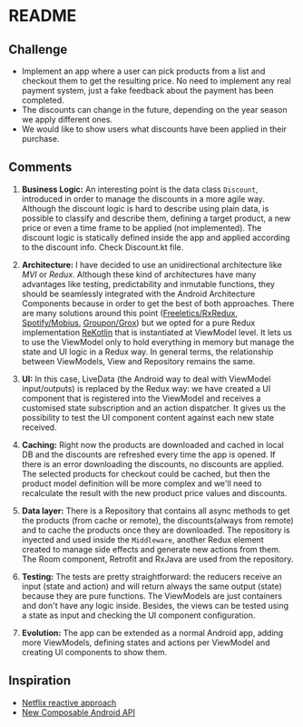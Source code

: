 # README

## Challenge

- Implement an app where a user can pick products from a list and checkout them to get the resulting price. No need to implement any real payment system, just a fake feedback about the payment has been completed.
- The discounts can change in the future, depending on the year season we apply different ones.
- We would like to show users what discounts have been applied in their purchase.

## Comments

1. **Business Logic:** An interesting point is the data class `Discount`, introduced in order to manage the discounts in a more agile way. Although the discount logic is hard to describe using plain data, is possible to classify and describe them, defining a target product, a new price or even a time frame to be applied (not implemented). The discount logic is statically defined inside the app and applied according to the discount info. Check Discount.kt file.

2. **Architecture:** I have decided to use an unidirectional architecture like _MVI_ or _Redux_. Although these kind of architectures have many advantages like testing, predictability and inmutable functions, they should be seamlessly integrated with the Android Architecture Components because in order to get the best of both approaches. There are many solutions around this point ([Freeletics/RxRedux](https://github.com/freeletics/RxRedux), [Spotify/Mobius](https://github.com/spotify/mobius), [Groupon/Grox](https://github.com/groupon/grox)) but we opted for a pure Redux implementation [ReKotlin](https://github.com/ReKotlin) that is instantiated at ViewModel level. It lets us to use the ViewModel only to hold everything in memory but manage the state and UI logic in a Redux way. In general terms, the relationship between ViewModels, View and Repository remains the same.

3. **UI:** In this case, LiveData (the Android way to deal with ViewModel input/outputs) is replaced by the Redux way: we have created a UI component that is registered into the ViewModel and receives a customised state subscription and an action dispatcher. It gives us the possibility to test the UI component content against each new state received.

4. **Caching:** Right now the products are downloaded and cached in local DB and the discounts are refreshed every time the app is opened. If there is an error downloading the discounts, no discounts are applied. The selected products for checkout could be cached, but then the product model definition will be more complex and we'll need to recalculate the result with the new product price values and discounts. 

5. **Data layer:** There is a Repository that contains all async methods to get the products (from cache or remote), the discounts(always from remote) and to cache the products once they are downloaded. The repository is inyected and used inside the `Middleware`, another Redux element created to manage side effects and generate new actions from them. The Room component, Retrofit and RxJava are used from the repository.

5. **Testing:** The tests are pretty straightforward: the reducers receive an input (state and action) and will return always the same output (state) because they are pure functions. The ViewModels are just containers and don't have any logic inside. Besides, the views can be tested using a state as input and checking the UI component configuration.

6. **Evolution:** The app can be extended as a normal Android app, adding more ViewModels, defining states and actions per ViewModel and creating UI components to show them.

## Inspiration

- [Netflix reactive approach](https://medium.com/netflix-techblog/making-our-android-studio-apps-reactive-with-ui-components-redux-5e37aac3b244)
- [New Composable Android API](https://blog.karumi.com/android-jetpack-compose-review/)
